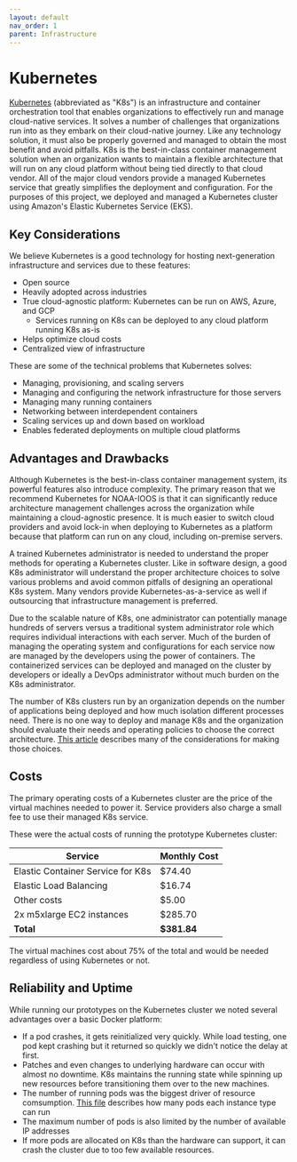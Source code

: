 ```yaml
---
layout: default
nav_order: 1
parent: Infrastructure
---
```


# Kubernetes

[Kubernetes](https://kubernetes.io/) (abbreviated as "K8s") is an infrastructure and container orchestration tool that enables organizations to effectively run and manage cloud-native services. It solves a number of challenges that organizations run into as they embark on their cloud-native journey. Like any technology solution, it must also be properly governed and managed to obtain the most benefit and avoid pitfalls. K8s is the best-in-class container management solution when an organization wants to maintain a flexible architecture that will run on any cloud platform without being tied directly to that cloud vendor. All of the major cloud vendors provide a managed Kubernetes service that greatly simplifies the deployment and configuration. For the purposes of this project, we deployed and managed a Kubernetes cluster using Amazon's Elastic Kubernetes Service (EKS).

## Key Considerations

We believe Kubernetes is a good technology for hosting next-generation infrastructure and services due to these features:

- Open source
- Heavily adopted across industries
- True cloud-agnostic platform: Kubernetes can be run on AWS, Azure, and GCP
  - Services running on K8s can be deployed to any cloud platform running K8s as-is
- Helps optimize cloud costs
- Centralized view of infrastructure

These are some of the technical problems that Kubernetes solves:

- Managing, provisioning, and scaling servers
- Managing and configuring the network infrastructure for those servers
- Managing many running containers
- Networking between interdependent containers
- Scaling services up and down based on workload
- Enables federated deployments on multiple cloud platforms

## Advantages and Drawbacks

Although Kubernetes is the best-in-class container management system, its powerful features also introduce complexity. The primary reason that we recommend Kubernetes for NOAA-IOOS is that it can significantly reduce architecture management challenges across the organization while maintaining a cloud-agnostic presence. It is much easier to switch cloud providers and avoid lock-in when deploying to Kubernetes as a platform because that platform can run on any cloud, including on-premise servers.

A trained Kubernetes administrator is needed to understand the proper methods for operating a Kubernetes cluster. Like in software design, a good K8s administrator will understand the proper architecture choices to solve various problems and avoid common pitfalls of designing an operational K8s system. Many vendors provide Kubernetes-as-a-service as well if outsourcing that infrastructure management is preferred.

Due to the scalable nature of K8s, one administrator can potentially manage hundreds of servers versus a traditional system administrator role which requires individual interactions with each server. Much of the burden of managing the operating system and configurations for each service now are managed by the developers using the power of containers. The containerized services can be deployed and managed on the cluster by developers or ideally a DevOps administrator without much burden on the K8s administrator. 

The number of K8s clusters run by an organization depends on the number of applications being deployed and how much isolation different processes need. There is no one way to deploy and manage K8s and the organization should evaluate their needs and operating policies to choose the correct architecture. [This article](https://learnk8s.io/how-many-clusters) describes many of the considerations for making those choices.

## Costs

The primary operating costs of a Kubernetes cluster are the price of the virtual machines needed to power it. Service providers also charge a small fee to use their managed K8s service.

These were the actual costs of running the prototype Kubernetes cluster:

| Service | Monthly Cost |
| ------- | ------------ |
| Elastic Container Service for K8s | $74.40 |
| Elastic Load Balancing | $16.74 |
| Other costs | $5.00 |
| 2x m5xlarge EC2 instances | $285.70 | 
| **Total** | **$381.84** |

The virtual machines cost about 75% of the total and would be needed regardless of using Kubernetes or not.

## Reliability and Uptime

While running our prototypes on the Kubernetes cluster we noted several advantages over a basic Docker platform:

- If a pod crashes, it gets reinitialized very quickly. While load testing, one pod kept crashing but it returned so quickly we didn't notice the delay at first.
- Patches and even changes to underlying hardware can occur with almost no downtime. K8s maintains the running state while spinning up new resources before transitioning them over to the new machines.
- The number of running pods was the biggest driver of resource comsumption. [This file](https://github.com/awslabs/amazon-eks-ami/blob/master/files/eni-max-pods.txt) describes how many pods each instance type can run
- The maximum number of pods is also limited by the number of available IP addresses
- If more pods are allocated on K8s than the hardware can support, it can crash the cluster due to too few available resources.